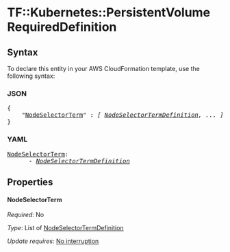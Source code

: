 # TF::Kubernetes::PersistentVolume RequiredDefinition

## Syntax

To declare this entity in your AWS CloudFormation template, use the following syntax:

### JSON

<pre>
{
    "<a href="#nodeselectorterm" title="NodeSelectorTerm">NodeSelectorTerm</a>" : <i>[ <a href="nodeselectortermdefinition.md">NodeSelectorTermDefinition</a>, ... ]</i>
}
</pre>

### YAML

<pre>
<a href="#nodeselectorterm" title="NodeSelectorTerm">NodeSelectorTerm</a>: <i>
      - <a href="nodeselectortermdefinition.md">NodeSelectorTermDefinition</a></i>
</pre>

## Properties

#### NodeSelectorTerm

_Required_: No

_Type_: List of <a href="nodeselectortermdefinition.md">NodeSelectorTermDefinition</a>

_Update requires_: [No interruption](https://docs.aws.amazon.com/AWSCloudFormation/latest/UserGuide/using-cfn-updating-stacks-update-behaviors.html#update-no-interrupt)

